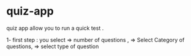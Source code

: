 # quiz-app

quiz app allow you to  run a quick test .

1- first step :
you select 
    => number of questions ,
    => Select Category  of questions,
    => select type  of question